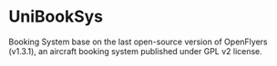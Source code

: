 UniBookSys
==========

Booking System base on the last open-source version of OpenFlyers (v1.3.1), an aircraft booking system published under GPL v2 license.

